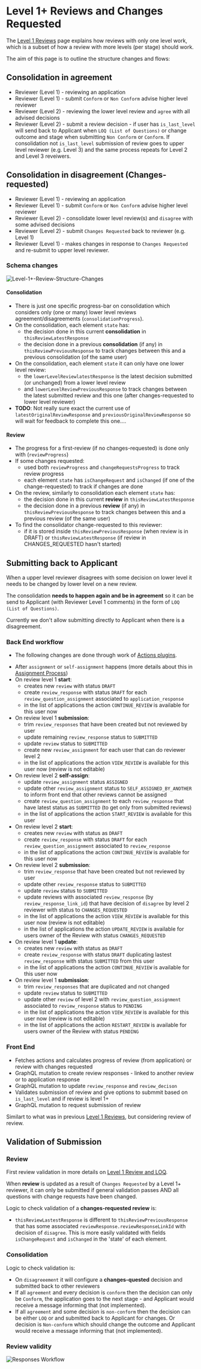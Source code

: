 # Level 1+ Reviews and Changes Requested

The [Level 1 Reviews](Level-1-Review-And-LOQ.md) page explains how reviews with only one level work, which is a subset of how a review with more levels (per stage) should work.

The aim of this page is to outline the structure changes and flows:

## Consolidation in agreement

- Reviewer (Level 1) - reviewing an application
- Reviewer (Level 1) - submit `Conform` or `Non Conform` advise higher level reviewer
- Reviewer (Level 2) - reviewing the lower level review and `agree` with all advised decisions
- Reviewer (Level 2) - submit a review decision - if user has `is_last_level` will send back to Applicant when `LOQ (List of Questions)` or change outcome and stage when submitting `Non Conform` or `Conform`. If consolidation not `is_last_level` submission of review goes to upper level reviewer (e.g. Level 3) and the same process repeats for Level 2 and Level 3 reveiwers.

## Consolidation in disagreement (Changes-requested)

- Reviewer (Level 1) - reviewing an application
- Reviewer (Level 1) - submit `Conform` or `Non Conform` advise higher level reviewer
- Reviewer (Level 2) - consolidate lower level review(s) and `disagree` with some advised decisions
- Reviewer (Level 2) - submit `Changes Requested` back to reviewer (e.g. Level 1)
- Reviewer (Level 1) - makes changes in response to `Changes Requested` and re-submit to upper level reviewer.

### Schema changes

![Level-1+-Review-Structure-Changes](images/Level-1+-Review-Structure-Changes.png)

#### Consolidation

- There is just one specific progress-bar on consolidation which considers only (one or many) lower level reviews agreement/disagreements (`consolidationProgress`).
- On the consolidation, each element `state` has:
  - the decision done in this current **consolidation** in `thisReviewLatestResponse`
  - the decision done in a previous **consolidation** (if any) in `thisReviewPreviousResponse` to track changes between this and a previous consolidation (of the same user)
- On the consolidation, each element `state` it can only have one lower level review:
  - the `lowerLevelReviewlatestResponse` is the latest decision submitted (or unchanged) from a lower level review
  - and `lowerLevelReviewPreviousResponse` to track changes between the latest submitted review and this one (after changes-requested to lower level reviewer)
- **TODO**: Not really sure exact the current use of `latestOriginalReviewResponse` and `previousOriginalReviewResponse` so will wait for feedback to complete this one....

#### Review

- The progress for a first-review (if no changes-requested) is done only with (`reviewProgress`)
- If some changes requested:
  - used both `reviewProgress` and `changeRequestsProgress` to track review progress
  - each element `state` has `isChangeRequest` and `isChanged` (if one of the change-requested) to track if changes are done
- On the review, similarly to consolidation each element `state` has:
  - the decision done in this current **review** in `thisReviewLatestResponse`
  - the decision done in a previous **review** (if any) in `thisReviewPreviousResponse` to track changes between this and a previous review (of the same user)
- To find the consolidator change-requested to this reviewer:
  - if it is stored inside `thisReviewPreviousResponse` (when review is in DRAFT) or `thisReviewLatestResponse` (if review in CHANGES_REQUESTED hasn't started)

## Submitting back to Applicant

When a upper level reviewer disagrees with some decision on lower level it needs to be changed by lower level on a new review.

The consolidation **needs to happen again and be in agreement** so it can be send to Applicant (with Reviewer Level 1 comments) in the form of `LOQ (List of Questions)`.

Currently we don't allow submitting directly to Applicant when there is a disagreement.

### Back End workflow

- The following changes are done through work of [Actions plugins](https://github.com/openmsupply/application-manager-server/wiki/Triggers-and-Actions).

* After `assignment` or `self-assignment` happens (more details about this in [Assignment Process](Assignment-Process.md))
* On review level 1 **start**:
  - creates new `review` with status `DRAFT`
  - create `review_response` with status `DRAFT` for each `review_question_assignment` associated to `application_response`
  - in the list of applications the action `CONTINUE_REVIEW` is available for this user now
* On review level 1 **submission**:
  - trim `review_responses` that have been created but not reviewed by user
  - update remaining `review_response` status to `SUBMITTED`
  - update `review` status to `SUBMITTED`
  - create new `review_assignment` for each user that can do reviewer level 2
  - in the list of applications the action `VIEW_REVIEW` is available for this user now (review is not editable)
* On review level 2 **self-assign**:
  - update `review_assignment` status `ASSIGNED`
  - update other `review_assignment` status to `SELF_ASSIGNED_BY_ANOTHER` to inform front end that other reviews cannot be assigned
  - create `review_question_assignment` to each `review_response` that have latest status as `SUBMITTED` (to get only from submitted reviews)
  - in the list of applications the action `START_REVIEW` is available for this user
* On review level 2 **start**:
  - creates new `review` with status as `DRAFT`
  - create `review_response` with status `DRAFT` for each `review_question_assignment` associated to `review_response`
  - in the list of applications the action `CONTINUE_REVIEW` is available for this user now
* On review level 2 **submission**:
  - trim `review_response` that have been created but not reviewed by user
  - update other `review_response` status to `SUBMITTED`
  - update `review` status to `SUBMITTED`
  - update reviews with associated `review_response` (by `review_response_link_id`) that have decision of `disagree` by level 2 reviewer with status to `CHANGES_REQUESTED`
  - in the list of applications the action `VIEW_REVIEW` is available for this user now (review is not editable)
  - in the list of applications the action `UPDATE_REVIEW` is available for users owner of the Review with status `CHANGES_REQUESTED`
* On review level 1 **update**:
  - creates new `review` with status as `DRAFT`
  - create `review_response` with status `DRAFT` duplicating lastest `review_response` with status `SUBMITTED` from this user
  - in the list of applications the action `CONTINUE_REVIEW` is available for this user now
* On review level 1 **submission**:
  - trim `review_responses` that are duplicated and not changed
  - update `review` status to `SUBMITTED`
  - update other `review` of level 2 with `review_question_assignment` associated to `review_response` status to `PENDING`
  - in the list of applications the action `VIEW_REVIEW` is available for this user now (review is not editable)
  - in the list of applications the action `RESTART_REVIEW` is available for users owner of the Review with status `PENDING`

### Front End

- Fetches actions and calculates progress of review (from application) or review with changes requested
- GraphQL mutation to create review responses - linked to another review or to application response
- GraphQL mutation to update `review_response` and `review_decison`
- Validates submission of review and give options to submmit based on `is_last_level` and if review is level 1+
- GraphQL mutation to request submission of review

Similart to what was in previous [Level 1 Reviews](Level-1-Review-And-LOQ.md), but considering review of review.

## Validation of Submission

### Review

First review validation in more details on [Level 1 Review and LOQ](Level-1-Review-And-LOQ.md).

When **review** is updated as a result of `Changes Requested` by a Level 1+ reviewer, it can only be submitted if general validation passes AND all questions with change requests have been changed.

Logic to check validation of a **changes-requested review** is:

- `thisReviewLastestResponse` is different to `thisReviewPreviousResponse` that has some associated `reviewResponse.reviewResponseLinkId` with decision of `disagree`. This is more easily validated with fields `isChangeRequest` and `isChanged` in the 'state' of each element.

### Consolidation

Logic to check validation is:

- On `disagreeement` it will configure a **changes-quested** decision and submitted back to other reviewers
- If all `agreement` and every decision is `conform` then the decision can only be `Conform`, the application goes to the next stage - and Applicant would receive a message informing that (not implemented).
- If all `agreement` and some decision is `non-conform` then the decision can be either `LOQ` or and submitted back to Applicant for changes. Or decision is `Non-conform` which should change the outcome and Applicant would receive a message informing that (not implemented).

### Review validity

![Responses Workflow](images/Responses-Workflow.png)
